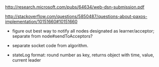 http://research.microsoft.com/pubs/64634/web-dsn-submission.pdf

http://stackoverflow.com/questions/5850487/questions-about-paxos-implementation/10151660#10151660

- figure out best way to notify all nodes designated as learner/acceptor; separate from node#sendToAcceptors?

- separate socket code from algorithm.

- stateLog format: round number as key, returns object with time, value, current leader
